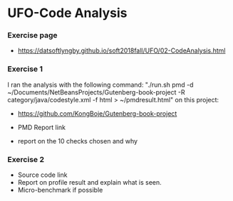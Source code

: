 # UFO-Code Analysis
### Exercise page
- https://datsoftlyngby.github.io/soft2018fall/UFO/02-CodeAnalysis.html

### Exercise 1
I ran the analysis with the following command: "./run.sh pmd -d ~/Documents/NetBeansProjects/Gutenberg-book-project -R category/java/codestyle.xml -f html > ~/pmdresult.html" on this project:
- https://github.com/KongBoje/Gutenberg-book-project

- PMD Report link

- report on the 10 checks chosen and why

### Exercise 2
- Source code link
- Report on profile result and explain what is seen.
- Micro-benchmark if possible
